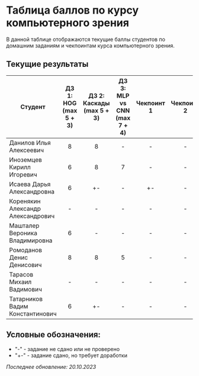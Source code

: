 # Таблица баллов по курсу компьютерного зрения

В данной таблице отображаются текущие баллы студентов по домашним заданиям и чекпоинтам курса компьютерного зрения.

## Текущие результаты

| Студент                                                | ДЗ 1: HOG (max 5 + 3) | ДЗ 2: Каскады (max 5 + 3) | ДЗ 3: MLP vs CNN (max 7 + 4) | Чекпоинт 1 | Чекпоинт 2 | Чекпоинт 3 | Чекпоинт 4 | Итого баллов |
|--------------------------------------------------------|:---------------------:|:-------------------------:|:----------------------------:|:----------:|:----------:|:----------:|:----------:|:------------:|
| Данилов Илья Алексеевич                                |           8           |             8             |              -               |     -      |     -      |     -      |     -      |      16      |
| Иноземцев Кирилл Игоревич                              |           6           |             8             |              7               |     -      |     -      |     -      |     -      |      21      |
| Исаева Дарья Александровна                             |           6           |             +-             |              -               |     +-     |     -      |     -      |     -      |       6      |
| Коренякин Александр Александрович                      |           -           |             -             |              -               |     -      |     -      |     -      |     -      |       0      |
| Машталер Вероника Владимировна                         |           6           |             -             |              -               |     -      |     -      |     -      |     -      |       6      |
| Ромоданов Денис Денисович                              |           8           |             8             |              5               |     -      |     -      |     -      |     -      |      21      |
| Тарасов Михаил Вадимович                               |           -           |             -             |              -               |     -      |     -      |     -      |     -      |       0      |
| Татарников Вадим Константинович                        |           6           |             +-             |              -               |     -      |     -      |     -      |     -      |       6      |

## Условные обозначения:
- "-" - задание не сдано или не проверено
- "+-" - задание сдано, но требует доработки

_Последнее обновление: 20.10.2023_
